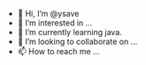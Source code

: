 - 👋 Hi, I’m @ysave
- 👀 I’m interested in ...
- 🌱 I’m currently learning java.
- 💞️ I’m looking to collaborate on ...
- 📫 How to reach me ...

<!---
ysave/ysave is a ✨ special ✨ repository because its `README.md` (this file) appears on your GitHub profile.
You can click the Preview link to take a look at your changes.
--->
